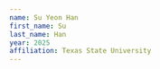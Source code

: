 ```yaml
---
name: Su Yeon Han
first_name: Su
last_name: Han
year: 2025
affiliation: Texas State University
---
```

